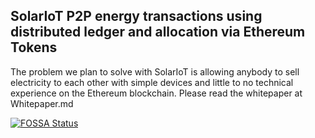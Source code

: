 ## SolarIoT P2P energy transactions using distributed ledger and allocation via Ethereum Tokens

The problem we plan to solve with SolarIoT is allowing anybody to sell electricity to each other with simple devices and little to no technical experience on the Ethereum blockchain.
Please read the whitepaper at Whitepaper.md

[![FOSSA Status](https://app.fossa.io/api/projects/git%2Bhttps%3A%2F%2Fgithub.com%2Fsolariot%2Fcore.svg?type=large)](https://app.fossa.io/projects/git%2Bhttps%3A%2F%2Fgithub.com%2Fsolariot%2Fcore?ref=badge_large)
